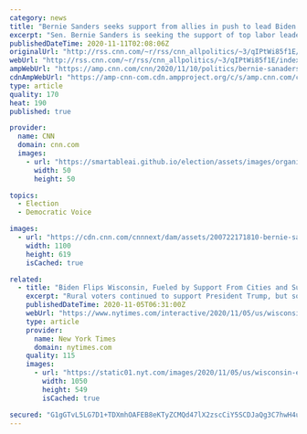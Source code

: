 ```yaml
---
category: news
title: "Bernie Sanders seeks support from allies in push to lead Biden's Labor Department"
excerpt: "Sen. Bernie Sanders is seeking the support of top labor leaders as he ramps up a campaign for the Labor secretary post in President-elect Joe Biden's administration.\n    \n"
publishedDateTime: 2020-11-11T02:08:06Z
originalUrl: "http://rss.cnn.com/~r/rss/cnn_allpolitics/~3/qIPtWi85f1E/index.html"
webUrl: "http://rss.cnn.com/~r/rss/cnn_allpolitics/~3/qIPtWi85f1E/index.html"
ampWebUrl: "https://amp.cnn.com/cnn/2020/11/10/politics/bernie-sanaders-joe-biden-labor-department/index.html"
cdnAmpWebUrl: "https://amp-cnn-com.cdn.ampproject.org/c/s/amp.cnn.com/cnn/2020/11/10/politics/bernie-sanaders-joe-biden-labor-department/index.html"
type: article
quality: 170
heat: 190
published: true

provider:
  name: CNN
  domain: cnn.com
  images:
    - url: "https://smartableai.github.io/election/assets/images/organizations/cnn.com-50x50.jpg"
      width: 50
      height: 50

topics:
  - Election
  - Democratic Voice

images:
  - url: "https://cdn.cnn.com/cnnnext/dam/assets/200722171810-bernie-sanders-super-tease.jpg"
    width: 1100
    height: 619
    isCached: true

related:
  - title: "Biden Flips Wisconsin, Fueled by Support From Cities and Suburbs"
    excerpt: "Rural voters continued to support President Trump, but some counties that swung far to the right in 2016 moved left in 2020."
    publishedDateTime: 2020-11-05T06:31:00Z
    webUrl: "https://www.nytimes.com/interactive/2020/11/05/us/wisconsin-election-battleground-state-counties.html"
    type: article
    provider:
      name: New York Times
      domain: nytimes.com
    quality: 115
    images:
      - url: "https://static01.nyt.com/images/2020/11/05/us/wisconsin-election-battleground-state-counties-promo-1604552575062/wisconsin-election-battleground-state-counties-promo-1604552575062-facebookJumbo.jpg"
        width: 1050
        height: 549
        isCached: true

secured: "G1gGTvL5LG7D1+TDXmhOAFEB8eKTyZCMQd47lX2zscCiY5SCDJaQg3C7hwH4uZ9xJpdts00uODSD5CLenYh0paGKv8DmxzkxnCrAXyYciXtffjTRl+GgvrqJUxtrY3AL5M/2W9oBtfzrn7sOqHaK22w9yBUt1cwCJFgWsxille9N2mQDszimwAsEyDicXs7/QicuWmyUJ4zfQJ0bl86ivv6WrLLhBSKRR+9PssJhQBsfj22Cwo6WefrNy7plyQ2r/CbZXHAzKUJFajPYYgZjxGAcw23BTbOMog4MRQrO281XVkiKjHKAp8AlsSow96cqqdamwDIe/mThh+/XSXP7YLzabHlfmBBjQvZNOs7xmTA=;SiEzgOmYNWicaS3LdD/3uw=="
---
```


